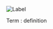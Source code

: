 ![Label](http://www.plantuml.com/plantuml/proxy?cache=no&src=https://raw.github.com/Charles1625/crop-production-ontology/main/uml/point.iuml)

Term
: definition
